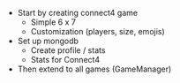 
- Start by creating connect4 game
    - Simple 6 x 7
    - Customization (players, size, emojis)
- Set up mongodb
    - Create profile / stats
    - Stats for Connect4
- Then extend to all games (GameManager)
